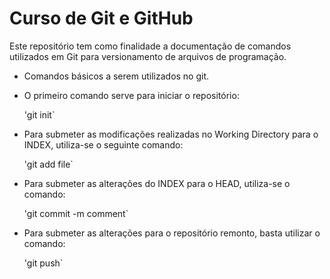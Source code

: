 # Curso de Git e GitHub

Este repositório tem como finalidade a documentação de comandos utilizados em Git para versionamento de arquivos de programação.

- Comandos básicos a serem utilizados no git. 

- O primeiro comando serve para iniciar o repositório:

	'git init`

- Para submeter as modificações realizadas no Working Directory para o INDEX, utiliza-se o seguinte comando:

	'git add file`
	
- Para submeter as alterações do INDEX para o HEAD, utiliza-se o comando:

	'git commit -m comment`
	
- Para submeter as alterações para o repositório remonto, basta utilizar o comando:

	'git push`
